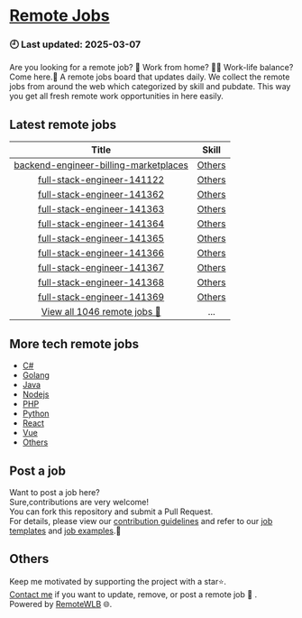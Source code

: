 # [Remote Jobs](https://github.com/RemoteWLB/remote-jobs)  
### 🕘 Last updated: 2025-03-07  
Are you looking for a remote job? 💼 Work from home? 👩‍💻 Work-life balance?  
Come here.🎁 A remote jobs board that updates daily. We collect the remote jobs from around the web which categorized by skill and pubdate. This way you get all fresh remote work opportunities in here easily.  
  
## Latest remote jobs  
| Title | Skill |  
|:-----:|:-----:|  
| [backend-engineer-billing-marketplaces](https://github.com/RemoteWLB/remote-jobs/tree/main/jobs/Others/2025-03/backend-engineer-billing-marketplaces) | [Others](https://github.com/RemoteWLB/remote-jobs/tree/main/jobs/Others/) |  
| [full-stack-engineer-141122](https://github.com/RemoteWLB/remote-jobs/tree/main/jobs/Others/2025-03/full-stack-engineer-141122) | [Others](https://github.com/RemoteWLB/remote-jobs/tree/main/jobs/Others/) |  
| [full-stack-engineer-141362](https://github.com/RemoteWLB/remote-jobs/tree/main/jobs/Others/2025-03/full-stack-engineer-141362) | [Others](https://github.com/RemoteWLB/remote-jobs/tree/main/jobs/Others/) |  
| [full-stack-engineer-141363](https://github.com/RemoteWLB/remote-jobs/tree/main/jobs/Others/2025-03/full-stack-engineer-141363) | [Others](https://github.com/RemoteWLB/remote-jobs/tree/main/jobs/Others/) |  
| [full-stack-engineer-141364](https://github.com/RemoteWLB/remote-jobs/tree/main/jobs/Others/2025-03/full-stack-engineer-141364) | [Others](https://github.com/RemoteWLB/remote-jobs/tree/main/jobs/Others/) |  
| [full-stack-engineer-141365](https://github.com/RemoteWLB/remote-jobs/tree/main/jobs/Others/2025-03/full-stack-engineer-141365) | [Others](https://github.com/RemoteWLB/remote-jobs/tree/main/jobs/Others/) |  
| [full-stack-engineer-141366](https://github.com/RemoteWLB/remote-jobs/tree/main/jobs/Others/2025-03/full-stack-engineer-141366) | [Others](https://github.com/RemoteWLB/remote-jobs/tree/main/jobs/Others/) |  
| [full-stack-engineer-141367](https://github.com/RemoteWLB/remote-jobs/tree/main/jobs/Others/2025-03/full-stack-engineer-141367) | [Others](https://github.com/RemoteWLB/remote-jobs/tree/main/jobs/Others/) |  
| [full-stack-engineer-141368](https://github.com/RemoteWLB/remote-jobs/tree/main/jobs/Others/2025-03/full-stack-engineer-141368) | [Others](https://github.com/RemoteWLB/remote-jobs/tree/main/jobs/Others/) |  
| [full-stack-engineer-141369](https://github.com/RemoteWLB/remote-jobs/tree/main/jobs/Others/2025-03/full-stack-engineer-141369) | [Others](https://github.com/RemoteWLB/remote-jobs/tree/main/jobs/Others/) |  
| [View all 1046 remote jobs 👋](https://github.com/RemoteWLB/remote-jobs/tree/main/jobs) | ... |  
## More tech remote jobs  
* [C#](https://github.com/RemoteWLB/remote-jobs/tree/main/jobs/C%23)  
* [Golang](https://github.com/RemoteWLB/remote-jobs/tree/main/jobs/Golang)   
* [Java](https://github.com/RemoteWLB/remote-jobs/tree/main/jobs/Java)   
* [Nodejs](https://github.com/RemoteWLB/remote-jobs/tree/main/jobs/Nodejs)   
* [PHP](https://github.com/RemoteWLB/remote-jobs/tree/main/jobs/PHP)   
* [Python](https://github.com/RemoteWLB/remote-jobs/tree/main/jobs/Python)   
* [React](https://github.com/RemoteWLB/remote-jobs/tree/main/jobs/React)   
* [Vue](https://github.com/RemoteWLB/remote-jobs/tree/main/jobs/Vue)   
* [Others](https://github.com/RemoteWLB/remote-jobs/tree/main/jobs/Others)  
## Post a job  
Want to post a job here?  
Sure,contributions are very welcome!  
You can fork this repository and submit a Pull Request.  
For details, please view our [contribution guidelines](https://github.com/RemoteWLB/remote-jobs/tree/main/.github/contributing.md) and refer to our [job templates](https://github.com/RemoteWLB/remote-jobs/tree/main/.github/jobs_template.md) and [job examples](https://github.com/RemoteWLB/remote-jobs/tree/main/.github/jobs_example.md).🤝  
## Others  
Keep me motivated by supporting the project with a star⭐.  
[Contact me](https://remotewlb.com/about) if you want to update, remove, or post a remote job 💼 .  
Powered by [RemoteWLB](https://remotewlb.com) 🌐.

